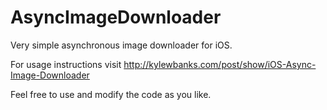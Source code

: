 AsyncImageDownloader
====================

Very simple asynchronous image downloader for iOS. 

For usage instructions visit http://kylewbanks.com/post/show/iOS-Async-Image-Downloader

Feel free to use and modify the code as you like.
